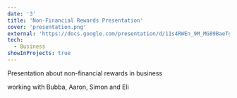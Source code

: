 ```yaml
---
date: '3'
title: 'Non-Financial Rewards Presentation'
cover: 'presentation.png'
external: 'https://docs.google.com/presentation/d/11s4RWEn_9M_MG89BaeTgrDt-hi2e07SDp518cnfpsQk/edit?usp=sharing'
tech:
  - Business
showInProjects: true
---
```


Presentation about non-financial rewards in business

working with Bubba, Aaron, Simon and Eli
